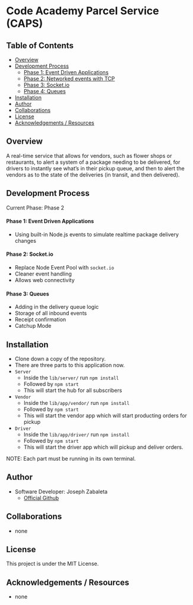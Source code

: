 # Code Academy Parcel Service (CAPS)

## Table of Contents
  - [Overview](#overview)
  - [Development Process](#development-process)
      - [Phase 1: Event Driven Applications](#phase-1-event-driven-applications)
      - [Phase 2: Networked events with TCP](#phase-2-networked-events-with-tcp)
      - [Phase 3: Socket.io](#phase-3-socket.io)
      - [Phase 4: Queues](#phase-4-queues)
  - [Installation](#installation)
  - [Author](#author)
  - [Collaborations](#collaborations)
  - [License](#license)
  - [Acknowledgements / Resources](#acknowledgements-/-resources)

## Overview
A real-time service that allows for vendors, such as flower shops or restaurants, to alert a system of a package needing to be delivered, for drivers to instantly see what’s in their pickup queue, and then to alert the vendors as to the state of the deliveries (in transit, and then delivered).


## Development Process
Current Phase: Phase 2

#### Phase 1: Event Driven Applications
- Using built-in Node.js events to simulate realtime package delivery changes

#### Phase 2: Socket.io
- Replace Node Event Pool with `socket.io`
- Cleaner event handling
- Allows web connectivity

#### Phase 3: Queues
- Adding in the delivery queue logic
- Storage of all inbound events
- Receipt confirmation
- Catchup Mode

## Installation
- Clone down a copy of the repository.
- There are three parts to this application now.
- `Server`
    - Inside the `lib/server/` run `npm install`
    - Followed by `npm start`
    - This will start the hub for all subscribers
- `Vendor`
    - Inside the `lib/app/vendor/` run `npm install`
    - Followed by `npm start`
    - This will start the vendor app which will start producting orders for pickup
- `Driver`
    - Inside the `lib/app/driver/` run `npm install`
    - Followed by `npm start`
    - This will start the driver app which will pickup and deliver orders.

NOTE: Each part must be running in its own terminal.


## Author
- Software Developer: Joseph Zabaleta
  - [Official Github](https://github.com/joseph-zabaleta)

## Collaborations
- none

## License
This project is under the MIT License.

## Acknowledgements / Resources
- none
